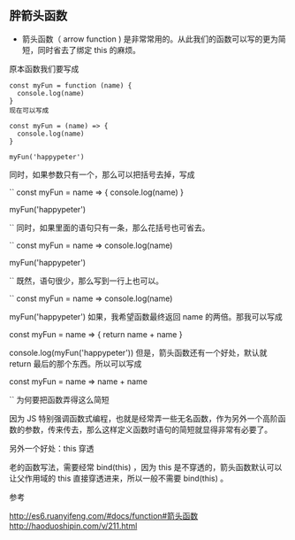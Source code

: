 ## 胖箭头函数

* 箭头函数（ arrow function ) 是非常常用的。从此我们的函数可以写的更为简短，同时省去了绑定 this 的麻烦。

原本函数我们要写成

```
const myFun = function (name) {
  console.log(name)
}
现在可以写成

const myFun = (name) => {
  console.log(name)
}

myFun('happypeter')
```

同时，如果参数只有一个，那么可以把括号去掉，写成

``
const myFun = name => {
  console.log(name)
}

myFun('happypeter')

``
同时，如果里面的语句只有一条，那么花括号也可省去。

``
const myFun = name =>
  console.log(name)

myFun('happypeter')

``
既然，语句很少，那么写到一行上也可以。

``
const myFun = name => console.log(name)

myFun('happypeter')
如果，我希望函数最终返回 name 的两倍。那我可以写成

const myFun = name => {
  return name + name
}

console.log(myFun('happypeter'))
但是，箭头函数还有一个好处，默认就 return 最后的那个东西。所以可以写成

const myFun = name => name + name


``
为何要把函数弄得这么简短

因为 JS 特别强调函数式编程，也就是经常弄一些无名函数，作为另外一个高阶函数的参数，传来传去，那么这样定义函数时语句的简短就显得非常有必要了。

另外一个好处：this 穿透

老的函数写法，需要经常 bind(this) ，因为 this 是不穿透的，箭头函数默认可以让父作用域的 this 直接穿透进来，所以一般不需要 bind(this) 。

参考

http://es6.ruanyifeng.com/#docs/function#箭头函数
http://haoduoshipin.com/v/211.html
